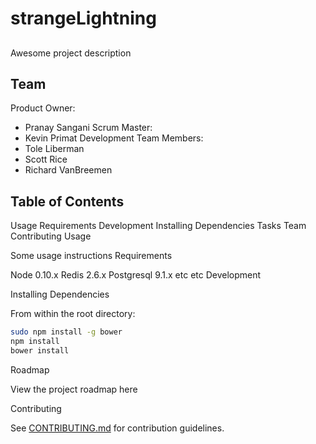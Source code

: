 # strangeLightning

## <insertProjectName>
Awesome project description

## Team

Product Owner:
* Pranay Sangani
Scrum Master: 
* Kevin Primat
Development Team Members:
* Tole Liberman
* Scott Rice
* Richard VanBreemen

## Table of Contents

Usage
Requirements
Development
Installing Dependencies
Tasks
Team
Contributing
Usage

Some usage instructions
Requirements

Node 0.10.x
Redis 2.6.x
Postgresql 9.1.x
etc
etc
Development



Installing Dependencies

From within the root directory:

```BASH
sudo npm install -g bower
npm install
bower install
```
Roadmap

View the project roadmap here

Contributing

See [CONTRIBUTING.md](#CONTRIBUTING.md) for contribution guidelines.
